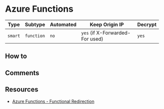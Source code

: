 # Azure Functions

| Type    | Subtype    | Automated | Keep Origin IP                  | Decrypt |
| ------- | ---------- | --------- | ------------------------------- | ------- |
| `smart` | `function` | `no`      | `yes` (if X-Forwarded-For used) | `yes`   |

## How to

## Comments

## Resources

- [Azure Functions - Functional Redirection](https://fortynorthsecurity.com/blog/azure-functions-functional-redirection/)
